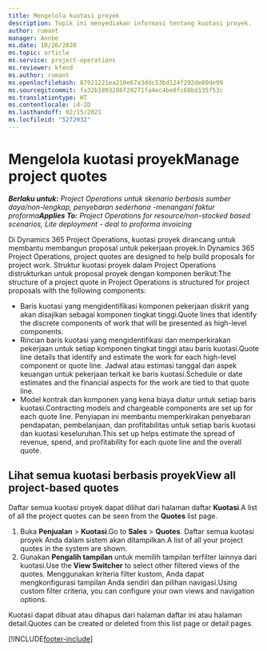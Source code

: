 ```yaml
---
title: Mengelola kuotasi proyek
description: Topik ini menyediakan informasi tentang kuotasi proyek.
author: rumant
manager: Annbe
ms.date: 10/26/2020
ms.topic: article
ms.service: project-operations
ms.reviewer: kfend
ms.author: rumant
ms.openlocfilehash: 87921221ea210e67a3ddc53bd124f292de80de99
ms.sourcegitcommit: fa32b1893286f20271fa4ec4be8fc68bd135f53c
ms.translationtype: HT
ms.contentlocale: id-ID
ms.lasthandoff: 02/15/2021
ms.locfileid: "5272932"
---
```

# <a name="manage-project-quotes"></a><span data-ttu-id="b3be7-103">Mengelola kuotasi proyek</span><span class="sxs-lookup"><span data-stu-id="b3be7-103">Manage project quotes</span></span>

<span data-ttu-id="b3be7-104">_**Berlaku untuk:** Project Operations untuk skenario berbasis sumber daya/non-lengkap, penyebaran sederhana -menangani faktur proforma_</span><span class="sxs-lookup"><span data-stu-id="b3be7-104">_**Applies To:** Project Operations for resource/non-stocked based scenarios, Lite deployment - deal to proforma invoicing_</span></span>

<span data-ttu-id="b3be7-105">Di Dynamics 365 Project Operations, kuotasi proyek dirancang untuk membantu membangun proposal untuk pekerjaan proyek.</span><span class="sxs-lookup"><span data-stu-id="b3be7-105">In Dynamics 365 Project Operations, project quotes are designed to help build proposals for project work.</span></span> <span data-ttu-id="b3be7-106">Struktur kuotasi proyek dalam Project Operations distrukturkan untuk proposal proyek dengan komponen berikut:</span><span class="sxs-lookup"><span data-stu-id="b3be7-106">The structure of a project quote in Project Operations is structured for project proposals with the following components:</span></span>

  - <span data-ttu-id="b3be7-107">Baris kuotasi yang mengidentifikasi komponen pekerjaan diskrit yang akan disajikan sebagai komponen tingkat tinggi.</span><span class="sxs-lookup"><span data-stu-id="b3be7-107">Quote lines that identify the discrete components of work that will be presented as high-level components.</span></span>
  - <span data-ttu-id="b3be7-108">Rincian baris kuotasi yang mengidentifikasi dan memperkirakan pekerjaan untuk setiap komponen tingkat tinggi atau baris kuotasi.</span><span class="sxs-lookup"><span data-stu-id="b3be7-108">Quote line details that identify and estimate the work for each high-level component or quote line.</span></span> <span data-ttu-id="b3be7-109">Jadwal atau estimasi tanggal dan aspek keuangan untuk pekerjaan terkait ke baris kuotasi.</span><span class="sxs-lookup"><span data-stu-id="b3be7-109">Schedule or date estimates and the financial aspects for the work are tied to that quote line.</span></span>
  - <span data-ttu-id="b3be7-110">Model kontrak dan komponen yang kena biaya diatur untuk setiap baris kuotasi.</span><span class="sxs-lookup"><span data-stu-id="b3be7-110">Contracting models and chargeable components are set up for each quote line.</span></span> <span data-ttu-id="b3be7-111">Penyiapan ini membantu memperkirakan penyebaran pendapatan, pembelanjaan, dan profitabilitas untuk setiap baris kuotasi dan kuotasi keseluruhan.</span><span class="sxs-lookup"><span data-stu-id="b3be7-111">This set up helps estimate the spread of revenue, spend, and profitability for each quote line and the overall quote.</span></span>

## <a name="view-all-project-based-quotes"></a><span data-ttu-id="b3be7-112">Lihat semua kuotasi berbasis proyek</span><span class="sxs-lookup"><span data-stu-id="b3be7-112">View all project-based quotes</span></span>

<span data-ttu-id="b3be7-113">Daftar semua kuotasi proyek dapat dilihat dari halaman daftar **Kuotasi**.</span><span class="sxs-lookup"><span data-stu-id="b3be7-113">A list of all the project quotes can be seen from the **Quotes** list page.</span></span> 

1. <span data-ttu-id="b3be7-114">Buka **Penjualan** > **Kuotasi**.</span><span class="sxs-lookup"><span data-stu-id="b3be7-114">Go to **Sales** > **Quotes**.</span></span> <span data-ttu-id="b3be7-115">Daftar semua kuotasi proyek Anda dalam sistem akan ditampilkan.</span><span class="sxs-lookup"><span data-stu-id="b3be7-115">A list of all your project quotes in the system are shown.</span></span> 
2. <span data-ttu-id="b3be7-116">Gunakan **Pengalih tampilan** untuk memilih tampilan terfilter lainnya dari kuotasi.</span><span class="sxs-lookup"><span data-stu-id="b3be7-116">Use the **View Switcher** to select other filtered views of the quotes.</span></span> <span data-ttu-id="b3be7-117">Menggunakan kriteria filter kustom, Anda dapat mengkonfigurasi tampilan Anda sendiri dan pilihan navigasi.</span><span class="sxs-lookup"><span data-stu-id="b3be7-117">Using custom filter criteria, you can configure your own views and navigation options.</span></span>

<span data-ttu-id="b3be7-118">Kuotasi dapat dibuat atau dihapus dari halaman daftar ini atau halaman detail.</span><span class="sxs-lookup"><span data-stu-id="b3be7-118">Quotes can be created or deleted from this list page or detail pages.</span></span>


[!INCLUDE[footer-include](../../includes/footer-banner.md)]
